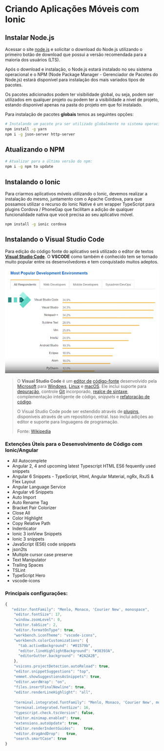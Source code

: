 # Criando Aplicações Móveis com Ionic

## Instalar Node.js

Acessar o site  [node.js](https://nodejs.org) e solicitar o download do Node.js utilizando o primeiro botão de download que possui a versão recomendada para a maioria dos usuários (LTS).

Após o download e instalação, o Node.js estará instalado no seu sistema operacional e o NPM (Node Package Manager - Gerenciador de Pacotes do Node.js) estará disponível para instalação dos mais variados tipos de pacotes.

Os pacotes adicionados podem ter visibilidade global, ou seja, podem ser utilizados em qualquer projeto ou podem ter a visibilidade a nível de projeto, estando disponível apenas na pasta do projeto em que foi instalado.

Para instalação de pacotes **globais** temos as seguintes opções:

```sh
# Instalando um pacote pra ser utilizado globalmente no sistema operacional:
npm install -g yarn
npm i -g json-server http-server
```

## Atualizando o NPM

```sh
# Atualizar para a última versão do npm:
npm i -g npm to update
```

## Instalando o Ionic

Para criarmos aplicativos móveis utilizando o Ionic, devemos realizar a instalação do mesmo, juntamento com o Apache Cordova, para que possamos utilizar o recurso do Ionic Native é um wrapper TypeScript para plugins Cordova / PhoneGap que facilitam a adição de qualquer funcionalidade nativa que você precisa ao seu aplicativo móvel.

```sh
npm install -g ionic cordova
```

## Instalando o Visual Studio Code

Para edição do código fonte do aplicativo será utilizado o editor de textos [**Visual Studio Code**](https://code.visualstudio.com/). O **VSCODE** como também é conhecido tem se tornado muito popular entre os desenvolvedores e tem conquistado muitos adeptos.

![ ](images/vscode.jpg)

> O **Visual Studio Code** é um [editor de](https://pt.wikipedia.org/wiki/Editor_de_texto) [código-fonte](https://pt.wikipedia.org/wiki/C%C3%B3digo-fonte) desenvolvido pela [Microsoft](https://pt.wikipedia.org/wiki/Microsoft) para [Windows](https://pt.wikipedia.org/wiki/Windows), [Linux](https://pt.wikipedia.org/wiki/Linux) e [macOS](https://pt.wikipedia.org/wiki/MacOS). Ele inclui suporte para [depuração](https://pt.wikipedia.org/wiki/Depura%C3%A7%C3%A3o), controle [Git](https://pt.wikipedia.org/wiki/Git) incorporado, [realce de sintaxe](https://pt.wikipedia.org/wiki/Realce_de_sintaxe), complementação inteligente de código, *snippets* e [refatoração de código](https://pt.wikipedia.org/wiki/Refatora%C3%A7%C3%A3o). 
>
> O Visual Studio Code pode ser estendido através de [plugins](https://pt.wikipedia.org/wiki/Plug-in), disponíveis através de um repositório central. Isso inclui adições ao editor e suporte para linguagens de programação.
>
> Fonte: [Wikipedia](https://pt.wikipedia.org/wiki/Visual_Studio_Code)

### Extenções Úteis para o Desenvolvimento de Código com Ionic/Angular

- All Autocomplete
- Angular 2, 4 and upcoming latest Typescript HTML ES6 fequently used snippets
- Angular 6 Snippets - TypeScript, Html, Angular Material, ngRx, RxJS & Flex Layout
- Angular Language Service
- Angular v6 Snippets
- Auto Import
- Auto Rename Tag
- Bracket Pair Colorizer
- Close All
- Color Highlight
- Copy Relative Path
- Indenticator
- Ionic 3 ionView Snippets
- Ionic 3 snippets
- JavaScript (ES6) code snippets
- json2ts
- Multiple cursor case preserve
- Text Manipulator
- Trailing Spaces
- TSLint
- TypeScript Hero
- vscode-icons

### Principais configurações:

```js
{
   "editor.fontFamily": "Menlo, Monaco, 'Courier New', monospace",
    "editor.fontSize": 17,
    "window.zoomLevel": 0,
    "editor.tabSize": 2,
    "editor.formatOnType": true,
    "workbench.iconTheme": "vscode-icons",
    "workbench.colorCustomizations": {
      "tab.activeBackground": "#01579b",
      "editor.lineHighlightBackground": "#38393A",
      "editorGutter.background": "#2A2A2B",
    },
    "vsicons.projectDetection.autoReload": true,
    "editor.snippetSuggestions": "top",
    "emmet.showSuggestionsAsSnippets": true,
    "editor.wordWrap": "on",
    "files.insertFinalNewline": true,
    "editor.renderLineHighlight": "all",

    "terminal.integrated.fontFamily": "Menlo, Monaco, 'Courier New', monospace",
    "terminal.integrated.fontSize": 16,
    "typescript.check.tscVersion": false,
    "editor.minimap.enabled": true,
    "extensions.autoUpdate": true,
    "editor.renderIndentGuides":	true,
    "editor.dragAndDrop":	true,
    "search.smartCase": true
}
```
